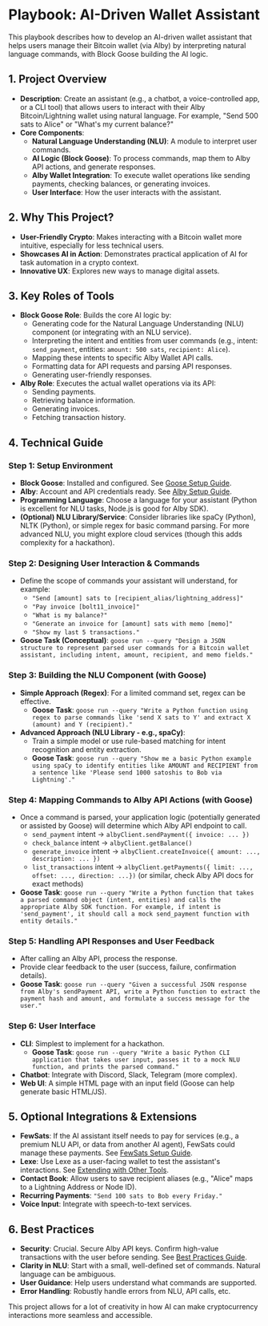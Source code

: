 # Playbook: AI-Driven Wallet Assistant

This playbook describes how to develop an AI-driven wallet assistant that helps users manage their Bitcoin wallet (via Alby) by interpreting natural language commands, with Block Goose building the AI logic.

## 1. Project Overview

*   **Description**: Create an assistant (e.g., a chatbot, a voice-controlled app, or a CLI tool) that allows users to interact with their Alby Bitcoin/Lightning wallet using natural language. For example, "Send 500 sats to Alice" or "What's my current balance?"
*   **Core Components**:
    *   **Natural Language Understanding (NLU)**: A module to interpret user commands.
    *   **AI Logic (Block Goose)**: To process commands, map them to Alby API actions, and generate responses.
    *   **Alby Wallet Integration**: To execute wallet operations like sending payments, checking balances, or generating invoices.
    *   **User Interface**: How the user interacts with the assistant.

## 2. Why This Project?

*   **User-Friendly Crypto**: Makes interacting with a Bitcoin wallet more intuitive, especially for less technical users.
*   **Showcases AI in Action**: Demonstrates practical application of AI for task automation in a crypto context.
*   **Innovative UX**: Explores new ways to manage digital assets.

## 3. Key Roles of Tools

*   **Block Goose Role**: Builds the core AI logic by:
    *   Generating code for the Natural Language Understanding (NLU) component (or integrating with an NLU service).
    *   Interpreting the intent and entities from user commands (e.g., intent: `send_payment`, entities: `amount: 500 sats`, `recipient: Alice`).
    *   Mapping these intents to specific Alby Wallet API calls.
    *   Formatting data for API requests and parsing API responses.
    *   Generating user-friendly responses.
*   **Alby Role**: Executes the actual wallet operations via its API:
    *   Sending payments.
    *   Retrieving balance information.
    *   Generating invoices.
    *   Fetching transaction history.

## 4. Technical Guide

### Step 1: Setup Environment

*   **Block Goose**: Installed and configured. See [Goose Setup Guide](../../COMMON/Setup-Guides/Goose-Setup.md).
*   **Alby**: Account and API credentials ready. See [Alby Setup Guide](../../COMMON/Setup-Guides/Alby-Setup.md).
*   **Programming Language**: Choose a language for your assistant (Python is excellent for NLU tasks, Node.js is good for Alby SDK).
*   **(Optional) NLU Library/Service**: Consider libraries like spaCy (Python), NLTK (Python), or simple regex for basic command parsing. For more advanced NLU, you might explore cloud services (though this adds complexity for a hackathon).

### Step 2: Designing User Interaction & Commands

*   Define the scope of commands your assistant will understand, for example:
    *   `"Send [amount] sats to [recipient_alias/lightning_address]"`
    *   `"Pay invoice [bolt11_invoice]"`
    *   `"What is my balance?"`
    *   `"Generate an invoice for [amount] sats with memo [memo]"`
    *   `"Show my last 5 transactions."`
*   **Goose Task (Conceptual)**: `goose run --query "Design a JSON structure to represent parsed user commands for a Bitcoin wallet assistant, including intent, amount, recipient, and memo fields."`

### Step 3: Building the NLU Component (with Goose)

*   **Simple Approach (Regex)**: For a limited command set, regex can be effective.
    *   **Goose Task**: `goose run --query "Write a Python function using regex to parse commands like 'send X sats to Y' and extract X (amount) and Y (recipient)."`
*   **Advanced Approach (NLU Library - e.g., spaCy)**:
    *   Train a simple model or use rule-based matching for intent recognition and entity extraction.
    *   **Goose Task**: `goose run --query "Show me a basic Python example using spaCy to identify entities like AMOUNT and RECIPIENT from a sentence like 'Please send 1000 satoshis to Bob via Lightning'."`

### Step 4: Mapping Commands to Alby API Actions (with Goose)

*   Once a command is parsed, your application logic (potentially generated or assisted by Goose) will determine which Alby API endpoint to call.
    *   `send_payment` intent -> `albyClient.sendPayment({ invoice: ... })`
    *   `check_balance` intent -> `albyClient.getBalance()`
    *   `generate_invoice` intent -> `albyClient.createInvoice({ amount: ..., description: ... })`
    *   `list_transactions` intent -> `albyClient.getPayments({ limit: ..., offset: ..., direction: ...})` (or similar, check Alby API docs for exact methods)
*   **Goose Task**: `goose run --query "Write a Python function that takes a parsed command object (intent, entities) and calls the appropriate Alby SDK function. For example, if intent is 'send_payment', it should call a mock send_payment function with entity details."`

### Step 5: Handling API Responses and User Feedback

*   After calling an Alby API, process the response.
*   Provide clear feedback to the user (success, failure, confirmation details).
*   **Goose Task**: `goose run --query "Given a successful JSON response from Alby's sendPayment API, write a Python function to extract the payment hash and amount, and formulate a success message for the user."`

### Step 6: User Interface

*   **CLI**: Simplest to implement for a hackathon.
    *   **Goose Task**: `goose run --query "Write a basic Python CLI application that takes user input, passes it to a mock NLU function, and prints the parsed command."`
*   **Chatbot**: Integrate with Discord, Slack, Telegram (more complex).
*   **Web UI**: A simple HTML page with an input field (Goose can help generate basic HTML/JS).

## 5. Optional Integrations & Extensions

*   **FewSats**: If the AI assistant itself needs to pay for services (e.g., a premium NLU API, or data from another AI agent), FewSats could manage these payments. See [FewSats Setup Guide](../../COMMON/Setup-Guides/FewSats-Setup.md).
*   **Lexe**: Use Lexe as a user-facing wallet to test the assistant's interactions. See [Extending with Other Tools](../../COMMON/Extending-with-Other-Tools.md).
*   **Contact Book**: Allow users to save recipient aliases (e.g., "Alice" maps to a Lightning Address or Node ID).
*   **Recurring Payments**: `"Send 100 sats to Bob every Friday."`
*   **Voice Input**: Integrate with speech-to-text services.

## 6. Best Practices

*   **Security**: Crucial. Secure Alby API keys. Confirm high-value transactions with the user before sending. See [Best Practices Guide](../../COMMON/Best-Practices.md).
*   **Clarity in NLU**: Start with a small, well-defined set of commands. Natural language can be ambiguous.
*   **User Guidance**: Help users understand what commands are supported.
*   **Error Handling**: Robustly handle errors from NLU, API calls, etc.

This project allows for a lot of creativity in how AI can make cryptocurrency interactions more seamless and accessible.
